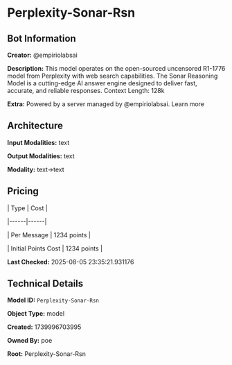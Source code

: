 # Perplexity-Sonar-Rsn

## Bot Information

**Creator:** @empiriolabsai

**Description:** This model operates on the open-sourced uncensored R1-1776 model from Perplexity with web search capabilities. The Sonar Reasoning Model is a cutting-edge AI answer engine designed to deliver fast, accurate, and reliable responses. Context Length: 128k

**Extra:** Powered by a server managed by @empiriolabsai. Learn more


## Architecture

**Input Modalities:** text

**Output Modalities:** text

**Modality:** text->text


## Pricing

| Type | Cost |

|------|------|

| Per Message | 1234 points |

| Initial Points Cost | 1234 points |


**Last Checked:** 2025-08-05 23:35:21.931176


## Technical Details

**Model ID:** `Perplexity-Sonar-Rsn`

**Object Type:** model

**Created:** 1739996703995

**Owned By:** poe

**Root:** Perplexity-Sonar-Rsn
